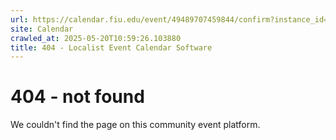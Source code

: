 ```yaml
---
url: https://calendar.fiu.edu/event/49489707459844/confirm?instance_id=49489707495702&return=https%3A%2F%2Fcalendar.fiu.edu%2Fcalendar%3Fevent_types%255B%255D%3D127590
site: Calendar
crawled_at: 2025-05-20T10:59:26.103880
title: 404 - Localist Event Calendar Software
---
```


# 404 - not found
We couldn't find the page on this community event platform.

